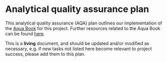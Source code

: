 # Analytical quality assurance plan

This analytical quality assurance (AQA) plan outlines our implementation of the [Aqua Book](
https://www.gov.uk/government/publications/the-aqua-book-guidance-on-producing-quality-analysis-for-government) for
this project. Further resources related to the Aqua Book can be found
[here](https://www.gov.uk/government/collections/aqua-book-resources).

This is a **living** document, and should be updated and/or modified as necessary, e.g. if new tasks not listed here
become relevant to project success, please add them to this plan.
